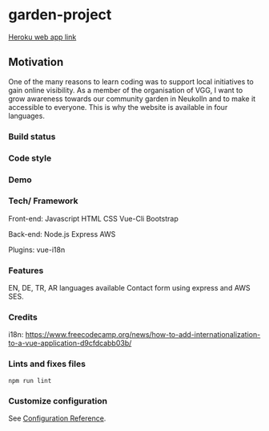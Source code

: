 # garden-project 
<a href="https://vgg-nkln.herokuapp.com/" rel="nofollow" > Heroku web app link </a>


## Motivation
One of the many reasons to learn coding was to support local initiatives to gain online visibility. As a member of the organisation of VGG, I want to grow awareness towards our community garden in Neukolln and to make it accessible to everyone. This is why the website is available in four languages.


### Build status


### Code style


### Demo

### Tech/ Framework
Front-end:
Javascript
HTML
CSS
Vue-Cli
Bootstrap


Back-end:
Node.js
Express
AWS

Plugins:
vue-i18n


### Features

EN, DE, TR, AR languages available 
Contact form using express and AWS SES.


### Credits
i18n: https://www.freecodecamp.org/news/how-to-add-internationalization-to-a-vue-application-d9cfdcabb03b/


### Lints and fixes files
```
npm run lint
```

### Customize configuration
See [Configuration Reference](https://cli.vuejs.org/config/).

